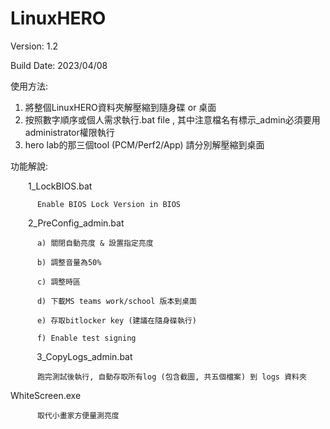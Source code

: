 # LinuxHERO

Version: 1.2

Build Date: 2023/04/08


使用方法:
      
1. 將整個LinuxHERO資料夾解壓縮到隨身碟 or 桌面
2. 按照數字順序或個人需求執行.bat file , 其中注意檔名有標示_admin必須要用administrator權限執行
3. hero lab的那三個tool (PCM/Perf2/App) 請分別解壓縮到桌面


功能解說:

    1_LockBIOS.bat
          
          Enable BIOS Lock Version in BIOS

    2_PreConfig_admin.bat
            
          a) 關閉自動亮度 & 設置指定亮度
            
          b) 調整音量為50%
            
          c) 調整時區
            
          d) 下載MS teams work/school 版本到桌面
            
          e) 存取bitlocker key (建議在隨身碟執行)
            
          f) Enable test signing

      3_CopyLogs_admin.bat
            
          跑完測試後執行, 自動存取所有log (包含截圖, 共五個檔案) 到 logs 資料夾
          
   WhiteScreen.exe
    
          取代小畫家方便量測亮度


